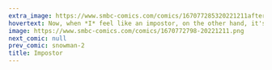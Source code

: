 ```yaml
---
extra_image: https://www.smbc-comics.com/comics/167077285320221211after.png
hovertext: Now, when *I* feel like an impostor, on the other hand, it's just irrational.
image: https://www.smbc-comics.com/comics/1670772798-20221211.png
next_comic: null
prev_comic: snowman-2
title: Impostor
---
```


